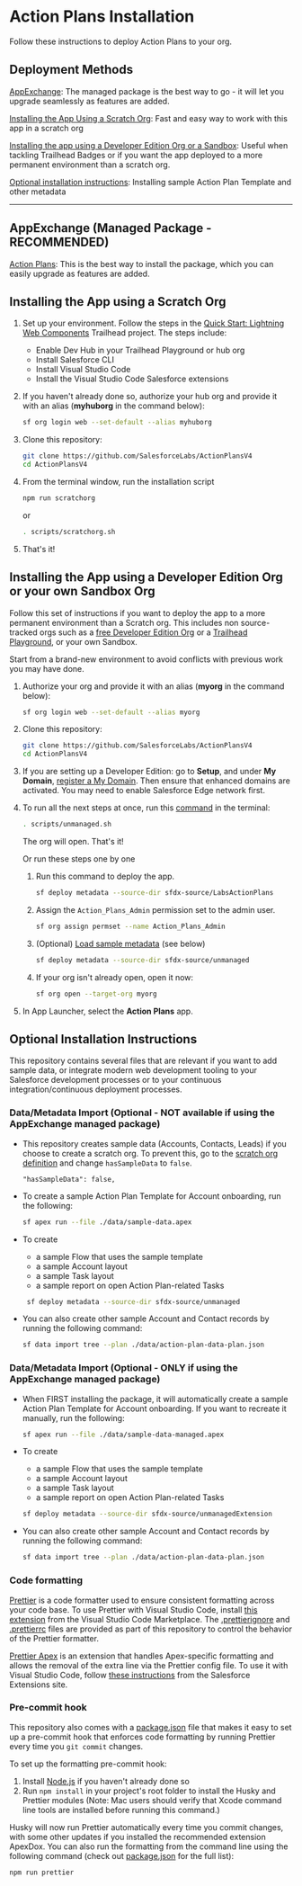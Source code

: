 # Action Plans Installation

Follow these instructions to deploy Action Plans to your org.

## Deployment Methods

[AppExchange](#appexchange-managed-package---recommended): The managed package is the best way to go - it will let you upgrade seamlessly as features are added.

[Installing the App Using a Scratch Org](#installing-the-app-using-a-scratch-org): Fast and easy way to work with this app in a scratch org

[Installing the app using a Developer Edition Org or a Sandbox](#installing-the-app-using-a-developer-edition-org-or-your-own-sandbox-org): Useful when tackling Trailhead Badges or if you want the app deployed to a more permanent environment than a scratch org.

[Optional installation instructions](#optional-installation-instructions): Installing sample Action Plan Template and other metadata
<hr/>

## AppExchange (Managed Package - RECOMMENDED)

[Action Plans](https://appexchange.salesforce.com/appxListingDetail?listingId=a0N4V00000Gg6NVUAZ): This is the best way to install the package, which you can easily upgrade as features are added.

## Installing the App using a Scratch Org

1. Set up your environment. Follow the steps in the [Quick Start: Lightning Web Components](https://trailhead.salesforce.com/content/learn/projects/quick-start-lightning-web-components/) Trailhead project. The steps include:

    - Enable Dev Hub in your Trailhead Playground or hub org
    - Install Salesforce CLI
    - Install Visual Studio Code
    - Install the Visual Studio Code Salesforce extensions

1. If you haven't already done so, authorize your hub org and provide it with an alias (**myhuborg** in the command below):

    ```bash
    sf org login web --set-default --alias myhuborg
    ```

1. Clone this repository:

    ```bash
    git clone https://github.com/SalesforceLabs/ActionPlansV4
    cd ActionPlansV4
    ```

1. From the terminal window, run the installation script
	```bash
	npm run scratchorg
	```
    or
    ```bash
    . scripts/scratchorg.sh
    ```

1. That's it! 

## Installing the App using a Developer Edition Org or your own Sandbox Org

Follow this set of instructions if you want to deploy the app to a more permanent environment than a Scratch org.
This includes non source-tracked orgs such as a [free Developer Edition Org](https://developer.salesforce.com/signup) or a [Trailhead Playground](https://trailhead.salesforce.com/), or your own Sandbox.

Start from a brand-new environment to avoid conflicts with previous work you may have done.

1. Authorize your org and provide it with an alias (**myorg** in the command below):

    ```bash
    sf org login web --set-default --alias myorg
    ```

1. Clone this repository:

    ```bash
    git clone https://github.com/SalesforceLabs/ActionPlansV4
    cd ActionPlansV4
    ```

1. If you are setting up a Developer Edition: go to **Setup**, and under **My Domain**, [register a My Domain](https://help.salesforce.com/articleView?id=domain_name_setup.htm&type=5). Then ensure that enhanced domains are activated. You may need to enable Salesforce Edge network first.

1. To run all the next steps at once, run this [command](https://github.com/SalesforceLabs/ActionPlansV4/blob/main/scripts/unmanaged.sh) in the terminal:
    ```bash
    . scripts/unmanaged.sh
    ```
    The org will open. That's it!

    Or run these steps one by one

   1. Run this command to deploy the app.

        ```bash
        sf deploy metadata --source-dir sfdx-source/LabsActionPlans
        ```

   2. Assign the `Action_Plans_Admin` permission set to the admin user.

        ```bash
        sf org assign permset --name Action_Plans_Admin
        ```

   3. (Optional) [Load sample metadata](#optional-installation-instructions) (see below)

        ```bash
        sf deploy metadata --source-dir sfdx-source/unmanaged
        ```

   4. If your org isn't already open, open it now:

        ```bash
        sf org open --target-org myorg
        ```

2. In App Launcher, select the **Action Plans** app.

## Optional Installation Instructions

This repository contains several files that are relevant if you want to add sample data, or integrate modern web development tooling to your Salesforce development processes or to your continuous integration/continuous deployment processes.

### Data/Metadata Import (Optional - NOT available if using the AppExchange managed package)

- This repository creates sample data (Accounts, Contacts, Leads) if you choose to create a scratch org. To prevent this, go to the [scratch org definition](./config/project-scratch-def.json) and change `hasSampleData` to `false`.
    ```
	"hasSampleData": false,
	```

- To create a sample Action Plan Template for Account onboarding, run the following:
	```bash
	sf apex run --file ./data/sample-data.apex
	```
- To create 
    - a sample Flow that uses the sample template
    - a sample Account layout
    - a sample Task layout
    - a sample report on open Action Plan-related Tasks
	```bash
	 sf deploy metadata --source-dir sfdx-source/unmanaged
	```

- You can also create other sample Account and Contact records by running the following command:

    ```bash
    sf data import tree --plan ./data/action-plan-data-plan.json
    ```

### Data/Metadata Import (Optional - ONLY if using the AppExchange managed package)

- When FIRST installing the package, it will automatically create a sample Action Plan Template for Account onboarding. If you want to recreate it manually, run the following:
	```bash
	sf apex run --file ./data/sample-data-managed.apex
	```
- To create 
    - a sample Flow that uses the sample template
    - a sample Account layout
    - a sample Task layout
    - a sample report on open Action Plan-related Tasks
	```bash
	sf deploy metadata --source-dir sfdx-source/unmanagedExtension
	```

- You can also create other sample Account and Contact records by running the following command:
    ```bash
    sf data import tree --plan ./data/action-plan-data-plan.json 
    ```

### Code formatting

[Prettier](https://prettier.io/) is a code formatter used to ensure consistent formatting across your code base. To use Prettier with Visual Studio Code, install [this extension](https://marketplace.visualstudio.com/items?itemName=esbenp.prettier-vscode) from the Visual Studio Code Marketplace. The [.prettierignore](/.prettierignore) and [.prettierrc](/.prettierrc) files are provided as part of this repository to control the behavior of the Prettier formatter.

[Prettier Apex](https://github.com/dangmai/prettier-plugin-apex) is an extension that handles Apex-specific formatting and allows the removal of the extra line via the Prettier config file. To use it with Visual Studio Code, follow [these instructions](https://developer.salesforce.com/tools/vscode/en/user-guide/prettier) from the Salesforce Extensions site.

<!-- ### Code linting

[ESLint](https://eslint.org/) is a popular JavaScript linting tool used to identify stylistic errors and erroneous constructs. To use ESLint with Visual Studio Code, install [this extension](https://marketplace.visualstudio.com/items?itemName=salesforce.salesforcedx-vscode) from the Visual Studio Code Marketplace. The [.eslintignore](/.eslintignore) file is provided as part of this repository to exclude specific files from the linting process in the context of Lightning Web Components development. -->

### Pre-commit hook

This repository also comes with a [package.json](./package.json) file that makes it easy to set up a pre-commit hook that enforces code formatting by running Prettier every time you `git commit` changes.

To set up the formatting pre-commit hook:

1. Install [Node.js](https://nodejs.org) if you haven't already done so
2. Run `npm install` in your project's root folder to install the Husky and Prettier modules (Note: Mac users should verify that Xcode command line tools are installed before running this command.)

Husky will now run Prettier automatically every time you commit changes, with some other updates if you installed the recommended extension ApexDox. You can also run the formatting from the command line using the following command (check out [package.json](./package.json) for the full list):

```bash
npm run prettier
```
